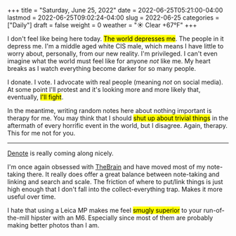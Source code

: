 +++
title = "Saturday, June 25, 2022"
date = 2022-06-25T05:21:00-04:00
lastmod = 2022-06-25T09:02:24-04:00
slug = 2022-06-25
categories = ["Daily"]
draft = false
weight = 0
weather = "☀️ Clear +67°F"
+++

I don't feel like being here today. <mark>The world depresses me</mark>. The people in it depress me. I'm a middle aged white CIS male, which means I have little to worry about, personally, from our new reality. I'm privileged. I can't even imagine what the world must feel like for anyone _not_ like me. My heart breaks as I watch everything become darker for so many people.

I donate. I vote. I advocate with real people (meaning _not_ on social media). At some point I'll protest and it's looking more and more likely that, eventually, <mark>I'll fight</mark>.

In the meantime, writing random notes here about nothing important is therapy for me. You may think that I should <mark>shut up about trivial things</mark> in the aftermath of every horrific event in the world, but I disagree. Again, therapy. This for me not for you.

---

[Denote](https://protesilaos.com/emacs/denote) is really coming along nicely.

I'm once again obsessed with [TheBrain](https://www.thebrain.com) and have moved most of my note-taking there. It really does offer a great balance between note-taking and linking and search and scale. The friction of where to put/link things is just high enough that I don't fall into the collect-everything trap. Makes it more useful over time.

I hate that using a Leica MP makes me feel <mark>smugly superior</mark> to your run-of-the-mill hipster with an M6. Especially since most of them are probably making better photos than I am.

[//]: # "Exported with love from a post written in Org mode"
[//]: # "- https://github.com/kaushalmodi/ox-hugo"
